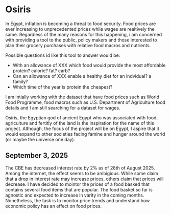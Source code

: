 # Osiris


In Egypt, inflation is becoming a threat to food security. Food prices are ever increasing to unprecedented prices while wages are realtively the same. Regardless of the many reasons for this happening, i am concerned with providing a tool to the public, policy makers and those interested to plan their grocery purchases with relative food macros and nutrients.

Possible questions id like this tool to answer would be:
- With an allowance of XXX which food would provide the most affordable protein? calorie? fat? carb?
- Can an allowance of XXX enable a healthy diet for an indvidual? a family?
- Which time of the year is protein the cheapest? 

I am intially working with the dataset that have food prices such as World Food Programme, food macros such as U.S. Department of Agriculture food details and I am still searching for a dataset for wages.

Osiris, the Egyptian god of ancient Egypt who was associated with food, agriculture and fertitly of the land is the inspiration for the name of this project. Although, the focus of the project will be on Egypt, I aspire that it would expand to other societies facing famine and hunger around the world (or maybe the universe one day).
 
## September 3, 2025

The CBE has decreased interest rate by 2% as of 28th of August 2025. Among the internet, the effect seems to be ambigious. While some claim that a drop in interest rate may increase prices, others claim that prices will decrease. I have decided to mointor the prices of a food basked that contains several food items that are popular. The food basket so far is agnostic and expected to increase in varity in the coming months. Nonetheless, the task is to monitor price trends and understand how economic policy has an effect on food prices. 